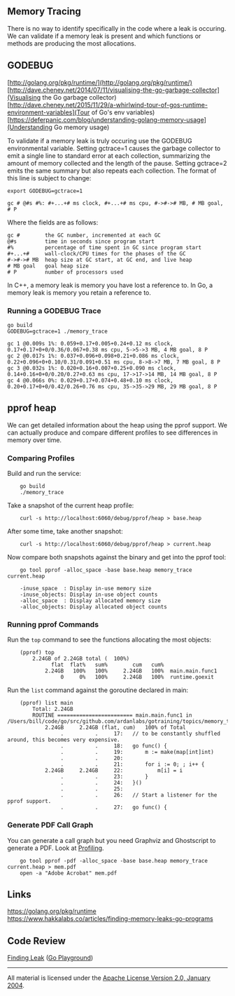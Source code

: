## Memory Tracing

There is no way to identify specifically in the code where a leak is occuring. We can validate if a memory leak is present and which functions or methods are producing the most allocations.

## GODEBUG

[http://golang.org/pkg/runtime/](http://golang.org/pkg/runtime/)  
[http://dave.cheney.net/2014/07/11/visualising-the-go-garbage-collector](Visualising the Go garbage collector)  
[http://dave.cheney.net/2015/11/29/a-whirlwind-tour-of-gos-runtime-environment-variables](Tour of Go's env variables)  
[https://deferpanic.com/blog/understanding-golang-memory-usage](Understanding Go memory usage)

To validate if a memory leak is truly occuring use the GODEBUG environmental variable. Setting gctrace=1 causes the garbage collector to emit a single line to standard error at each collection, summarizing the amount of memory collected and the length of the pause. Setting gctrace=2 emits the same summary but also repeats each collection. The format of this line is subject to change:

    export GODEBUG=gctrace=1

    gc # @#s #%: #+...+# ms clock, #+...+# ms cpu, #->#-># MB, # MB goal, # P

Where the fields are as follows:

    gc #        the GC number, incremented at each GC
    @#s         time in seconds since program start
    #%          percentage of time spent in GC since program start
    #+...+#     wall-clock/CPU times for the phases of the GC
    #->#-># MB  heap size at GC start, at GC end, and live heap
    # MB goal   goal heap size
    # P         number of processors used

In C++, a memory leak is memory you have lost a reference to.
In Go, a memory leak is memory you retain a reference to.

### Running a GODEBUG Trace

    go build
    GODEBUG=gctrace=1 ./memory_trace

    gc 1 @0.009s 1%: 0.059+0.17+0.005+0.24+0.12 ms clock, 0.17+0.17+0+0/0.36/0.067+0.38 ms cpu, 5->5->3 MB, 4 MB goal, 8 P
    gc 2 @0.017s 1%: 0.037+0.096+0.098+0.21+0.086 ms clock, 0.22+0.096+0+0.10/0.31/0.091+0.51 ms cpu, 8->8->7 MB, 7 MB goal, 8 P
    gc 3 @0.032s 1%: 0.020+0.16+0.007+0.25+0.090 ms clock, 0.14+0.16+0+0/0.20/0.27+0.63 ms cpu, 17->17->14 MB, 14 MB goal, 8 P
    gc 4 @0.066s 0%: 0.029+0.17+0.074+0.48+0.10 ms clock, 0.20+0.17+0+0/0.42/0.26+0.76 ms cpu, 35->35->29 MB, 29 MB goal, 8 P

## pprof heap

We can get detailed information about the heap using the pprof support. We can actually produce and compare different profiles to see differences in memory over time.

### Comparing Profiles

Build and run the service:
```
    go build
    ./memory_trace
```

Take a snapshot of the current heap profile:
```
    curl -s http://localhost:6060/debug/pprof/heap > base.heap
```

After some time, take another snapshot:
```
    curl -s http://localhost:6060/debug/pprof/heap > current.heap
```

Now compare both snapshots against the binary and get into the pprof tool:
```
    go tool pprof -alloc_space -base base.heap memory_trace current.heap

    -inuse_space  : Display in-use memory size
    -inuse_objects: Display in-use object counts
    -alloc_space  : Display allocated memory size
    -alloc_objects: Display allocated object counts
```

### Running pprof Commands

Run the `top` command to see the functions allocating the most objects:
```
    (pprof) top
        2.24GB of 2.24GB total (  100%)
              flat  flat%   sum%        cum   cum%
            2.24GB   100%   100%     2.24GB   100%  main.main.func1
                 0     0%   100%     2.24GB   100%  runtime.goexit
```

Run the `list` command against the goroutine declared in main:
```
    (pprof) list main
        Total: 2.24GB
        ROUTINE ======================== main.main.func1 in /Users/bill/code/go/src/github.com/ardanlabs/gotraining/topics/memory_trace/trace.go
            2.24GB     2.24GB (flat, cum)   100% of Total
                 .          .     17:   // to be constantly shuffled around, this becomes very expensive.
                 .          .     18:   go func() {
                 .          .     19:       m := make(map[int]int)
                 .          .     20:
                 .          .     21:       for i := 0; ; i++ {
            2.24GB     2.24GB     22:           m[i] = i
                 .          .     23:       }
                 .          .     24:   }()
                 .          .     25:
                 .          .     26:   // Start a listener for the pprof support.
                 .          .     27:   go func() {
```

### Generate PDF Call Graph

You can generate a call graph but you need Graphviz and Ghostscript to generate a PDF. Look at [Profiling](../profiling).
```
    go tool pprof -pdf -alloc_space -base base.heap memory_trace current.heap > mem.pdf
    open -a "Adobe Acrobat" mem.pdf
```

## Links

https://golang.org/pkg/runtime  
https://www.hakkalabs.co/articles/finding-memory-leaks-go-programs

## Code Review

[Finding Leak](trace.go) ([Go Playground](http://play.golang.org/p/W2zH_cR5Ir))
___
All material is licensed under the [Apache License Version 2.0, January 2004](http://www.apache.org/licenses/LICENSE-2.0).
